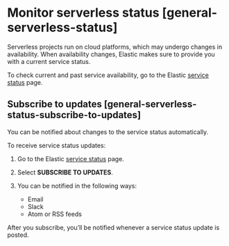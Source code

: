 # Monitor serverless status [general-serverless-status]

Serverless projects run on cloud platforms, which may undergo changes in availability. When availability changes, Elastic makes sure to provide you with a current service status.

To check current and past service availability, go to the Elastic [service status](https://status.elastic.co/?section=serverless) page.


## Subscribe to updates [general-serverless-status-subscribe-to-updates]

You can be notified about changes to the service status automatically.

To receive service status updates:

1. Go to the Elastic [service status](https://status.elastic.co/?section=serverless) page.
2. Select **SUBSCRIBE TO UPDATES**.
3. You can be notified in the following ways:

    * Email
    * Slack
    * Atom or RSS feeds


After you subscribe, you’ll be notified whenever a service status update is posted.

